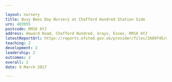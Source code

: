 ```yaml
---

layout: nursery
title: Busy Bees Day Nursery at Chafford Hundred Station Side
urn: 403955
postcode: RM16 6YJ
address: Howard Road, Chafford Hundred, Grays, Essex, RM16 6YJ
latestReportUrl: https://reports.ofsted.gov.uk/provider/files/2669745/urn/403955.pdf
teaching: 2
development: 2
leadership: 2
outcomes: 2
overall: 2
date: 9 March 2017

---
```

